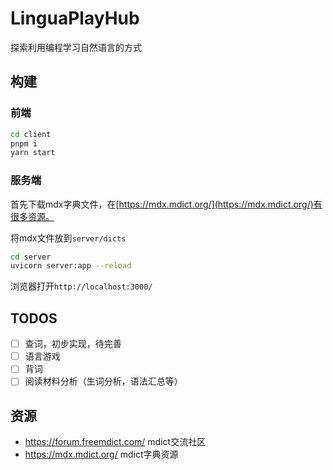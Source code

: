 # LinguaPlayHub

探索利用编程学习自然语言的方式

## 构建

### 前端
```bash
cd client
pnpm i
yarn start
```

### 服务端
首先下载mdx字典文件，在[https://mdx.mdict.org/](https://mdx.mdict.org/)有很多资源。

将mdx文件放到`server/dicts`


```bash
cd server
uvicorn server:app --reload
```

浏览器打开`http://localhost:3000/`


## TODOS
- [ ] 查词，初步实现，待完善
- [ ] 语言游戏
- [ ] 背词
- [ ] 阅读材料分析（生词分析，语法汇总等）

## 资源
- https://forum.freemdict.com/ mdict交流社区
- https://mdx.mdict.org/ mdict字典资源
